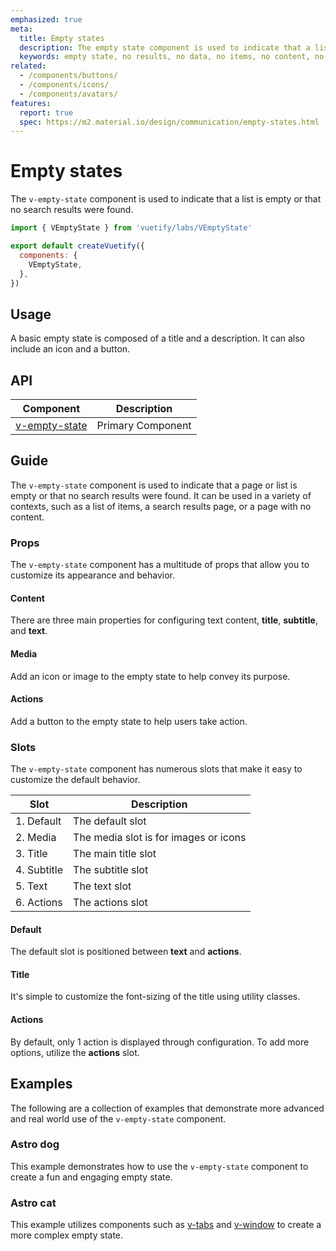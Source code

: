 ```yaml
---
emphasized: true
meta:
  title: Empty states
  description: The empty state component is used to indicate that a list is empty or that no search results were found.
  keywords: empty state, no results, no data, no items, no content, no records, no information, no search results
related:
  - /components/buttons/
  - /components/icons/
  - /components/avatars/
features:
  report: true
  spec: https://m2.material.io/design/communication/empty-states.html
---
```


# Empty states

The `v-empty-state` component is used to indicate that a list is empty or that no search results were found.

<PageFeatures />

```js { resource="src/plugins/vuetify.js" }
import { VEmptyState } from 'vuetify/labs/VEmptyState'

export default createVuetify({
  components: {
    VEmptyState,
  },
})
```

## Usage

A basic empty state is composed of a title and a description. It can also include an icon and a button.

<ExamplesUsage name="v-empty-state" />

<PromotedEntry />

## API

| Component | Description |
| - | - |
| [v-empty-state](/api/v-empty-state/) | Primary Component |

<ApiInline hide-links />

## Guide

The `v-empty-state` component is used to indicate that a page or list is empty or that no search results were found. It can be used in a variety of contexts, such as a list of items, a search results page, or a page with no content.

### Props

The `v-empty-state` component has a multitude of props that allow you to customize its appearance and behavior.

#### Content

There are three main properties for configuring text content, **title**, **subtitle**, and **text**.

<ExamplesExample file="v-empty-state/prop-content" />

#### Media

Add an icon or image to the empty state to help convey its purpose.

<ExamplesExample file="v-empty-state/prop-media" />

#### Actions

Add a button to the empty state to help users take action.

<ExamplesExample file="v-empty-state/prop-actions" />

### Slots

The `v-empty-state` component has numerous slots that make it easy to customize the default behavior.

| Slot | Description |
| - | - |
| 1. Default | The default slot |
| 2. Media | The media slot is for images or icons |
| 3. Title | The main title slot |
| 4. Subtitle | The subtitle slot |
| 5. Text | The text slot |
| 6. Actions | The actions slot |

#### Default

The default slot is positioned between **text** and **actions**.

<ExamplesExample file="v-empty-state/slot-default" />

#### Title

It's simple to customize the font-sizing of the title using utility classes.

<ExamplesExample file="v-empty-state/slot-title" />

#### Actions

By default, only 1 action is displayed through configuration. To add more options, utilize the **actions** slot.

<ExamplesExample file="v-empty-state/slot-actions" />

## Examples

The following are a collection of examples that demonstrate more advanced and real world use of the `v-empty-state` component.

### Astro dog

This example demonstrates how to use the `v-empty-state` component to create a fun and engaging empty state.

<ExamplesExample file="v-empty-state/misc-astro-dog" />

### Astro cat

This example utilizes components such as [v-tabs](/components/tabs/) and [v-window](/components/windows/) to create a more complex empty state.

<ExamplesExample file="v-empty-state/misc-astro-cat" />
